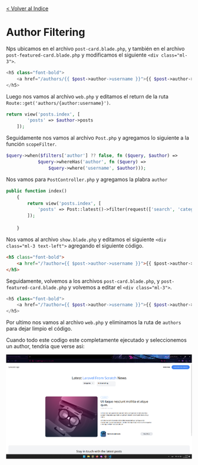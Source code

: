 [< Volver al Indice](/Docs/readme.md/)

# Author Filtering

Nps ubicamos en el archivo `post-card.blade.php`, y también en el archivo `post-featured-card.blade.php` y modificamos el siguiente `<div class="ml-3">`.

```php
<h5 class="font-bold">
    <a href="/authors/{{ $post->author->username }}">{{ $post->author->name}}</a>
</h5>
```

Luego nos vamos al archivo `web.php` y editamos el return de la ruta `Route::get('authors/{author:username}')`.

```php
return view('posts.index', [
        'posts' => $author->posts
    ]);
```

Seguidamente nos vamos al archivo `Post.php` y agregamos lo siguiente a la función `scopeFilter`.

```php
$query->when($filters['author'] ?? false, fn ($query, $author) =>
            $query->whereHas('author', fn ($query) =>
                $query->where('username', $author)));
```

Nos vamos para `PostController.php` y agregamos la plabra `author`

```php
public function index()
    {
        return view('posts.index', [
            'posts' => Post::latest()->filter(request(['search', 'category', 'author']))->get()
        ]);

    }
```

Nos vamos al archivo `show.blade.php` y editamos el siguiente `<div class="ml-3 text-left">` agregando el siguiente código.

```html
<h5 class="font-bold">
    <a href="/?author={{ $post->author->username }}">{{ $post->author->name}}</a>
</h5>
```

Seguidamente, volvemos a los archivos `post-card.blade.php`, y `post-featured-card.blade.php` y volvemos a editar el `<div class="ml-3">`.

```php
<h5 class="font-bold">
    <a href="/?author={{ $post->author->username }}">{{ $post->author->name}}</a>
</h5>
```

Por ultimo nos vamos al archivo `web.php` y eliminamos la ruta de `authors` para dejar limpio el código.

Cuando todo este codigo este completamente ejecutado y seleccionemos un author, tendria que verse asi:

![Verificación del author](./images/41.1%20authors.png)